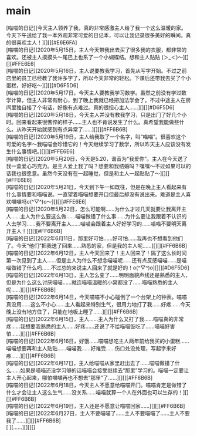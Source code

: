 # main

[喵喵的日记][今天主⼈领养了我，真的⾮常感激主⼈给了我⼀个这么温暖的家。今天下午送给了我⼀本外观⾮常可爱的⽇记本，可以让我记录很多美好的瞬间。真的很喜欢主⼈！][][][#E6E6FA]  
[喵喵的日记][2020年5⽉15⽇，主⼈今天带我出去买了很多我的⾐服，都⾮常的喜欢。还被主⼈摸摸头～尾巴上也系了⼀个⼩蝴蝶结。想和主⼈贴贴 (＞_＜)～][][][#FFE6E6]  
[喵喵的日记][2020年5⽉16⽇，主⼈说要教我学习，首先从写字开始。不过之前店⾥的员⼯已经教了我许多字了，所以今天⾮常的轻松。下课后还带我去买了个⼩蛋糕，好好吃～][][][#D6F5D6]  
[喵喵的日记][2020年5⽉17⽇，今天主⼈要教我学习数学。虽然之前没有学过数学计算，但主⼈⾮常有耐⼼，到了晚上我就已经把加法学会了。不过中途主⼈在房间⾥独⾃接了个电话，好像有点难过。真的很担⼼主⼈……][][][#D6F5D6]  
[喵喵的日记][2020年5⽉18⽇，今天主⼈并没有教我学习，只是出⻔了好⼏个⼩时。回来看起来很憔悴的样⼦……主⼈也不肯说发⽣了什么。真希望我能做些什么。从昨天开始就感到有点异常了……][][][#FF6B6B]  
[喵喵的日记][2020年5⽉19⽇，主⼈给我取了⼀个名字，叫“喵喵”。很喜欢这个可爱的名字～我喵喵会珍惜它的！今天继续学习了数学，所以昨天主⼈应该没有发⽣什么事情吧。][][][#FFE6E6]  
[喵喵的日记][2020年5⽉20⽇，今天是5.20，谐⾳为“我爱你”。主⼈在今天送了我⼀盒爱⼼巧克⼒。是主⼈爱上我了吗？想要和我结婚吗？嘿嘿～不过如果可以的话我也很愿意。虽然今天没有在⼀起睡觉，但是和主⼈⼀起贴贴了～][][][#FFE6E6]  
[喵喵的日记][2020年5⽉21⽇，今天到下午⼀如既往，但是在晚上主⼈看起来有什么事情要和喵喵说。⼀直望着喵喵想要开⼝但最后却没有说出来。难道是主⼈喜欢喵喵吗o(^▽^)o～][][][#FFE6E6]  
[喵喵的日记][2020年5⽉22⽇，怎么可能啊……为什么才过⼏天就要让我离开主⼈……主⼈为什么要这么做……喵喵做错了什么事……为什么要让我跟着不认识的⼈去学习……我不要离开主⼈……喵喵会跟着主⼈好好学习的……喵喵不要明天离开主⼈！][][][#FF6B6B]  
[喵喵的日记][2022年6⽉11⽇，那⾥好可怕……好可怕……我再也不想看到他们了。今天“他们”把我送了回来……熟悉的家，但是我的主⼈呢……][][][#FF6B6B]  
[喵喵的日记][2022年6⽉12⽇，主⼈今天回来了！主⼈回来了！隔了这么⻓时间第⼀次⻅到了主⼈……但是主⼈为什么不想念喵喵呢……还有点反感喵喵……是喵喵做错了什么吗……不过总的来说主⼈回来了就是好的！o(^▽^)o][][][#D6F5D6]  
[喵喵的日记][2022年6⽉13⽇，主⼈怎么变了……明明⾯貌声线还是熟悉的主⼈，但是为什么这么讨厌喵喵……就连喵喵温暖的⼩窝都没了……喵喵熟悉的主⼈呢……][][][#FF6B6B]  
[喵喵的日记][2022年6⽉14⽇，今天喵喵不⼩⼼碰倒了⼀个台架上的钟表。喵喵真没⽤……这么不⼩⼼……主⼈看起来特别⽣⽓，很⽤⼒地打了我……好疼……今天晚上没有地⽅住了，只能在地板上睡了……][][][#FF6B6B]  
[喵喵的日记][2022年6⽉15⽇，主⼈……主⼈为什么⼜打了我……喵喵真的⾮常疼……我想要我熟悉的主⼈……好疼……还说了不给喵喵饭吃了……喵喵好害怕……][][][#FF6B6B]  
[喵喵的日记][2022年6⽉16⽇，好饿……喵喵想吃主⼈两年前给我买的⼩蛋糕……喵喵想要再和主⼈贴贴……喵喵我……好难受……伤⼝处没处理，写起字来好疼……][][][#FF6B6B]  
[喵喵的日记][2022年6⽉17⽇，主⼈给喵喵从家⾥赶出去了……喵喵做错了什么……如果是喵喵还没学习够的话喵喵会接受继续去“那⾥”学习的。喵喵⼀定要让主⼈开⼼起来，哪怕喵喵再也不想去“那⾥”了……][][][#FF6B6B]  
[喵喵的日记][2022年6⽉18⽇，今天主⼈不愿意给喵喵开⻔。喵喵肯定是做错了什么才会让主⼈这么⽣⽓……没关系……喵喵就算⼀个⼈在外⾯也可以⽣存的！][][][#FF6B6B]  
[喵喵的日记][2022年6⽉19⽇，主⼈还是不愿意让喵喵回家……][][][#FF6B6B]  
[喵喵的日记][2022年6⽉27⽇，主⼈不要喵喵了……主⼈不要喵喵了……主⼈不要我了……][][][#FF6B6B]  
[ ][......][][][]
